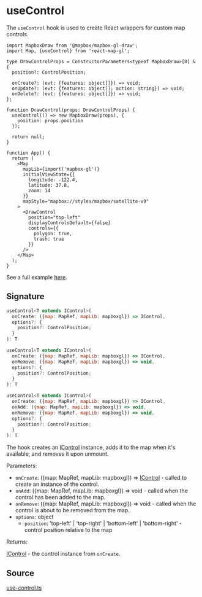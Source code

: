 # useControl

The `useControl` hook is used to create React wrappers for custom map controls.

```tsx
import MapboxDraw from '@mapbox/mapbox-gl-draw';
import Map, {useControl} from 'react-map-gl';

type DrawControlProps = ConstructorParameters<typeof MapboxDraw>[0] & {
  position?: ControlPosition;

  onCreate?: (evt: {features: object[]}) => void;
  onUpdate?: (evt: {features: object[]; action: string}) => void;
  onDelete?: (evt: {features: object[]}) => void;
};

function DrawControl(props: DrawControlProps) {
  useControl(() => new MapboxDraw(props), {
    position: props.position
  });

  return null;
}

function App() {
  return (
    <Map
      mapLib={import('mapbox-gl')}
      initialViewState={{
        longitude: -122.4,
        latitude: 37.8,
        zoom: 14
      }}
      mapStyle="mapbox://styles/mapbox/satellite-v9"
    >
      <DrawControl
        position="top-left"
        displayControlsDefault={false}
        controls={{
          polygon: true,
          trash: true
        }}
      />
    </Map>
  );
}
```

See a full example [here](/examples/draw-polygon).

## Signature

```js
useControl<T extends IControl>(
  onCreate: ({map: MapRef, mapLib: mapboxgl}) => IControl,
  options?: {
    position?: ControlPosition;
  }
): T

useControl<T extends IControl>(
  onCreate: ({map: MapRef, mapLib: mapboxgl}) => IControl,
  onRemove: ({map: MapRef, mapLib: mapboxgl}) => void,
  options?: {
    position?: ControlPosition;
  }
): T

useControl<T extends IControl>(
  onCreate: ({map: MapRef, mapLib: mapboxgl}) => IControl,
  onAdd: ({map: MapRef, mapLib: mapboxgl}) => void,
  onRemove: ({map: MapRef, mapLib: mapboxgl}) => void,
  options?: {
    position?: ControlPosition;
  }
): T
```

The hook creates an [IControl](https://docs.mapbox.com/mapbox-gl-js/api/markers/#icontrol) instance, adds it to the map when it's available, and removes it upon unmount.

Parameters:

- `onCreate`: ({map: MapRef, mapLib: mapboxgl}) => [IControl](./types.md#icontrol) - called to create an instance of the control.
- `onAdd`: ({map: MapRef, mapLib: mapboxgl}) => void - called when the control has been added to the map.
- `onRemove`: ({map: MapRef, mapLib: mapboxgl}) => void - called when the control is about to be removed from the map.
- `options`: object
  + `position`: 'top-left' | 'top-right' | 'bottom-left' | 'bottom-right' - control position relative to the map

Returns:

[IControl](./types.md#icontrol) - the control instance from `onCreate`.


## Source

[use-control.ts](https://github.com/visgl/react-map-gl/tree/7.0-release/src/components/use-control.ts)
